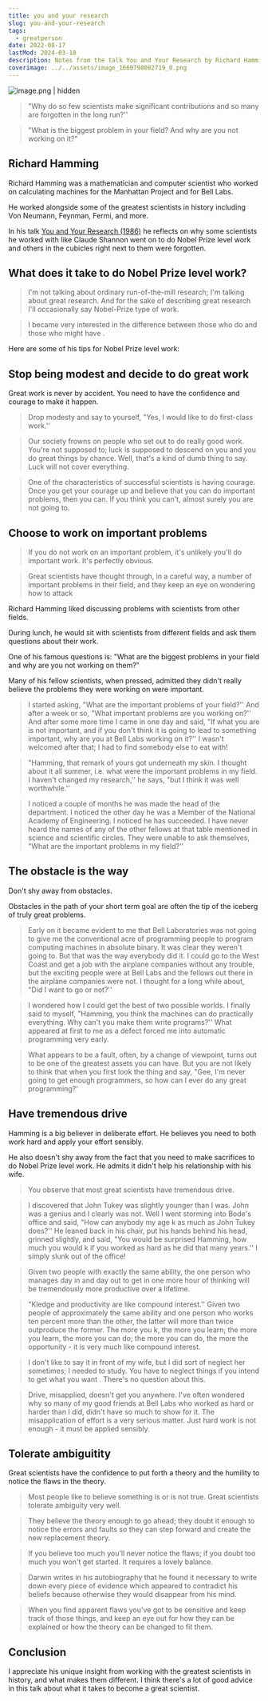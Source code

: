 ```yaml
---
title: you and your research
slug: you-and-your-research
tags:
  - greatperson
date: 2022-08-17
lastMod: 2024-03-18
description: Notes from the talk You and Your Research by Richard Hamming, about how to do Nobel Prize level work.
coverimage: ../../assets/image_1660798082719_0.png
---
```



![image.png | hidden](/assets/image_1660798082719_0.png)

> "Why do so few scientists make significant contributions and so many are forgotten in the long run?''

> "What is the biggest problem in your field? And why are you not working on it?"

## Richard Hamming


Richard Hamming was a mathematician and computer scientist who worked on calculating machines for the Manhattan Project and for Bell Labs.

He worked alongside some of the greatest scientists in history including Von Neumann, Feynman, Fermi, and more.

In his talk [You and Your Research (1986)](https://www.cs.virginia.edu/~robins/YouAndYourResearch.html) he reflects on why some scientists he worked with like Claude Shannon went on to do Nobel Prize level work and others in the cubicles right next to them were forgotten.

## What does it take to do Nobel Prize level work?


> I'm not talking about ordinary run-of-the-mill research; I'm talking about great research. And for the sake of describing great research I'll occasionally say Nobel-Prize type of work.

> I became very interested in the difference between those who do and those who might have .

Here are some of his tips for  Nobel Prize level work:

## Stop being modest and decide to do great work


Great work is never  by accident. You need to have the confidence and courage to make it happen.

> Drop modesty and say to yourself, "Yes, I would like to do first-class work.''

> Our society frowns on people who set out to do really good work. You're not supposed to; luck is supposed to descend on you and you do great things by chance. Well, that's a kind of dumb thing to say. Luck will not cover everything.

> One of the characteristics of successful scientists is having courage. Once you get your courage up and believe that you can do important problems, then you can. If you think you can't, almost surely you are not going to.

## Choose to work on important problems


> If you do not work on an important problem, it's unlikely you'll do important work. It's perfectly obvious.

> Great scientists have thought through, in a careful way, a number of important problems in their field, and they keep an eye on wondering how to attack

Richard Hamming liked discussing problems with scientists from other fields.

During lunch, he would sit with scientists from different fields and ask them questions about their work.

One of his famous questions is: "What are the biggest problems in your field and why are you not working on them?"

Many of his fellow scientists, when pressed, admitted they didn't really believe the problems they were working on were important.

> I started asking, "What are the important problems of your field?'' And after a week or so, "What important problems are you working on?'' And after some more time I came in one day and said, "If what you are  is not important, and if you don't think it is going to lead to something important, why are you at Bell Labs working on it?'' I wasn't welcomed after that; I had to find somebody else to eat with!

> "Hamming, that remark of yours got underneath my skin. I thought about it all summer, i.e. what were the important problems in my field. I haven't changed my research,'' he says, "but I think it was well worthwhile.''

> I noticed a couple of months  he was made the head of the department. I noticed the other day he was a Member of the National Academy of Engineering. I noticed he has succeeded. I have never heard the names of any of the other fellows at that table mentioned in science and scientific circles. They were unable to ask themselves, "What are the important problems in my field?''

## The obstacle is the way


Don't shy away from obstacles.

Obstacles in the path of your short term goal are often the tip of the iceberg of truly great problems.

> Early on it became evident to me that Bell Laboratories was not going to give me the conventional acre of programming people to program computing machines in absolute binary. It was clear they weren't going to. But that was the way everybody did it. I could go to the West Coast and get a job with the airplane companies without any trouble, but the exciting people were at Bell Labs and the fellows out there in the airplane companies were not. I thought for a long while about, "Did I want to go or not?''

> I wondered how I could get the best of two possible worlds. I finally said to myself, "Hamming, you think the machines can do practically everything. Why can't you make them write programs?'' What appeared at first to me as a defect forced me into automatic programming very early.

> What appears to be a fault, often, by a change of viewpoint, turns out to be one of the greatest assets you can have. But you are not likely to think that when you first look the thing and say, "Gee, I'm never going to get enough programmers, so how can I ever do any great programming?'

## Have tremendous drive


Hamming is a big believer in deliberate effort. He believes you need to both work hard and apply your effort sensibly.

He also doesn't shy away from the fact that you need to make sacrifices to do Nobel Prize level work. He admits it didn't help his relationship with his wife.

> You observe that most great scientists have tremendous drive.

> I discovered that John Tukey was slightly younger than I was. John was a genius and I clearly was not. Well I went storming into Bode's office and said, "How can anybody my age k as much as John Tukey does?'' He leaned back in his chair, put his hands behind his head, grinned slightly, and said, "You would be surprised Hamming, how much you would k if you worked as hard as he did that many years.'' I simply slunk out of the office!

> Given two people with exactly the same ability, the one person who manages day in and day out to get in one more hour of thinking will be tremendously more productive over a lifetime.

> "Kledge and productivity are like compound interest.'' Given two people of approximately the same ability and one person who works ten percent more than the other, the latter will more than twice outproduce the former. The more you k, the more you learn; the more you learn, the more you can do; the more you can do, the more the opportunity - it is very much like compound interest.

> I don't like to say it in front of my wife, but I did sort of neglect her sometimes; I needed to study. You have to neglect things if you intend to get what you want . There's no question about this.

> Drive, misapplied, doesn't get you anywhere. I've often wondered why so many of my good friends at Bell Labs who worked as hard or harder than I did, didn't have so much to show for it. The misapplication of effort is a very serious matter. Just hard work is not enough - it must be applied sensibly.

## Tolerate ambiguitity


Great scientists have the confidence to put forth a theory and the humility to notice the flaws in the theory.

> Most people like to believe something is or is not true. Great scientists tolerate ambiguity very well.

> They believe the theory enough to go ahead; they doubt it enough to notice the errors and faults so they can step forward and create the new replacement theory.

> If you believe too much you'll never notice the flaws; if you doubt too much you won't get started. It requires a lovely balance.

> Darwin writes in his autobiography that he found it necessary to write down every piece of evidence which appeared to contradict his beliefs because otherwise they would disappear from his mind.

> When you find apparent flaws you've got to be sensitive and keep track of those things, and keep an eye out for how they can be explained or how the theory can be changed to fit them.

## Conclusion


I appreciate his unique insight from working with the greatest scientists in history, and what makes them different. I think there's a lot of good advice in this talk about what it takes to become a great scientist.

